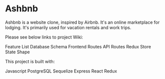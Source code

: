 # Ashbnb


Ashbnb is a website clone, inspired by Airbnb. It's an online marketplace for lodging. It's primarily used for vacation rentals and work trips. 

Please see below links to project Wiki:

Feature List
Database Schema
Frontend Routes
API Routes
Redux Store State Shape

This project is built with:

Javascript
PostgreSQL
Sequelize
Express
React
Redux

